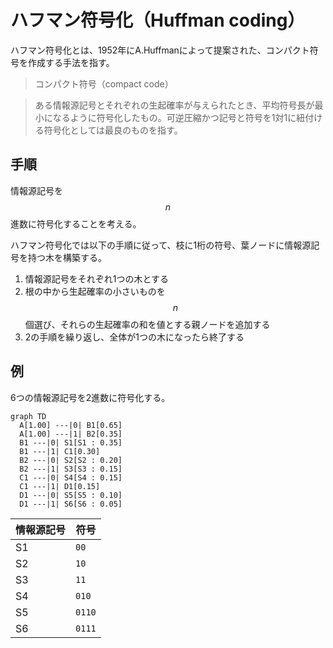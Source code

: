 # ハフマン符号化（Huffman coding）

ハフマン符号化とは、1952年にA.Huffmanによって提案された、コンパクト符号を作成する手法を指す。

>コンパクト符号（compact code）

>ある情報源記号とそれぞれの生起確率が与えられたとき、平均符号長が最小になるように符号化したもの。可逆圧縮かつ記号と符号を1対1に紐付ける符号化としては最良のものを指す。

## 手順

情報源記号を $$n$$ 進数に符号化することを考える。

ハフマン符号化では以下の手順に従って、枝に1桁の符号、葉ノードに情報源記号を持つ木を構築する。

1. 情報源記号をそれぞれ1つの木とする
2. 根の中から生起確率の小さいものを $$n$$ 個選び、それらの生起確率の和を値とする親ノードを追加する
3. 2の手順を繰り返し、全体が1つの木になったら終了する

## 例

6つの情報源記号を2進数に符号化する。

```mermaid
graph TD
  A[1.00] ---|0| B1[0.65]
  A[1.00] ---|1| B2[0.35]
  B1 ---|0| S1[S1 : 0.35]
  B1 ---|1| C1[0.30]
  B2 ---|0| S2[S2 : 0.20]
  B2 ---|1| S3[S3 : 0.15]
  C1 ---|0| S4[S4 : 0.15]
  C1 ---|1| D1[0.15]
  D1 ---|0| S5[S5 : 0.10]
  D1 ---|1| S6[S6 : 0.05]
```

|情報源記号|符号|
|----|----|
|S1|`00`|
|S2|`10`|
|S3|`11`|
|S4|`010`|
|S5|`0110`|
|S6|`0111`|
